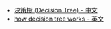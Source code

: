 + [決策樹 (Decision Tree) - 中文](https://medium.com/@yehjames/資料分析-機器學習-第3-5講-決策樹-decision-tree-以及隨機森林-random-forest-介紹-7079b0ddfbda)
+ [how decision tree works - 英文](http://dataaspirant.com/2017/01/30/how-decision-tree-algorithm-works/)
